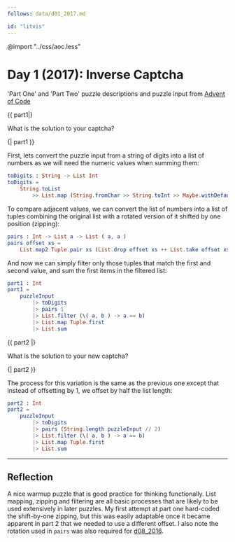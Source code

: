 ```yaml
---
follows: data/d01_2017.md

id: "litvis"
---
```


@import "../css/aoc.less"

# Day 1 (2017): Inverse Captcha

'Part One' and 'Part Two' puzzle descriptions and puzzle input from [Advent of Code](https://adventofcode.com/2017/day/1)

{( part1|}

What is the solution to your captcha?

{| part1 )}

First, lets convert the puzzle input from a string of digits into a list of numbers as we will need the numeric values when summing them:

```elm {l}
toDigits : String -> List Int
toDigits =
    String.toList
        >> List.map (String.fromChar >> String.toInt >> Maybe.withDefault 0)
```

To compare adjacent values, we can convert the list of numbers into a list of tuples combining the original list with a rotated version of it shifted by one position (zipping):

```elm {l}
pairs : Int -> List a -> List ( a, a )
pairs offset xs =
    List.map2 Tuple.pair xs (List.drop offset xs ++ List.take offset xs)
```

And now we can simply filter only those tuples that match the first and second value, and sum the first items in the filtered list:

```elm {l r}
part1 : Int
part1 =
    puzzleInput
        |> toDigits
        |> pairs 1
        |> List.filter (\( a, b ) -> a == b)
        |> List.map Tuple.first
        |> List.sum
```

{( part2 |}

What is the solution to your new captcha?

{| part2 )}

The process for this variation is the same as the previous one except that instead of offsetting by 1, we offset by half the list length:

```elm {l r}
part2 : Int
part2 =
    puzzleInput
        |> toDigits
        |> pairs (String.length puzzleInput // 2)
        |> List.filter (\( a, b ) -> a == b)
        |> List.map Tuple.first
        |> List.sum
```

---

## Reflection

A nice warmup puzzle that is good practice for thinking functionally. List mapping, zipping and filtering are all basic processes that are likely to be used extensively in later puzzles. My first attempt at part one hard-coded the shift-by-one zipping, but this was easily adaptable once it became apparent in part 2 that we needed to use a different offset. I also note the rotation used in `pairs` was also required for [d08_2016](d08_2016.md).
